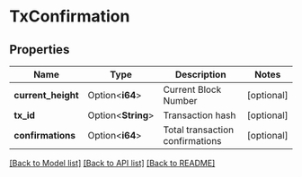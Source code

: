 # TxConfirmation

## Properties

Name | Type | Description | Notes
------------ | ------------- | ------------- | -------------
**current_height** | Option<**i64**> | Current Block Number | [optional]
**tx_id** | Option<**String**> | Transaction hash | [optional]
**confirmations** | Option<**i64**> | Total transaction confirmations | [optional]

[[Back to Model list]](../README.md#documentation-for-models) [[Back to API list]](../README.md#documentation-for-api-endpoints) [[Back to README]](../README.md)


